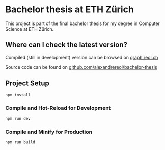 # Bachelor thesis at ETH Zürich

This project is part of the final bachelor thesis for my degree in Computer Science at ETH Zürich.

## Where can I check the latest version?

Compiled (still in development) version can be browsed on [graph.reol.ch](https://graph.reol.ch)

Source code can be found on [github.com/alexandrereol/bachelor-thesis](https://github.com/alexandrereol/bachelor-thesis)

## Project Setup

```sh
npm install
```

### Compile and Hot-Reload for Development

```sh
npm run dev
```

### Compile and Minify for Production

```sh
npm run build
```

